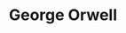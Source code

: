 ---
title: "George Orwell"
hashtag: george-orwell
layout: hashtag
tags:
  - writer
  - Human Being
---